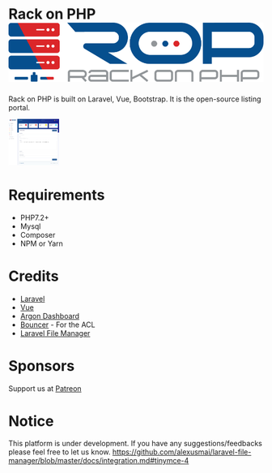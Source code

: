 Rack on PHP <img src="https://github.com/avinash-singh-rathi/rack-on-php/blob/master/ROP-Logo.png" alt="Rack on PHP">
===========
Rack on PHP is built on Laravel, Vue, Bootstrap. It is the open-source listing portal.

<img src="rop-screenshot.png" style="width:100px;" />

Requirements
===============
* PHP7.2+
* Mysql
* Composer
* NPM or Yarn

Credits
==============
* [Laravel](https://laravel.com/)
* [Vue](https://vuejs.org/)
* [Argon Dashboard](https://www.creative-tim.com)
* [Bouncer](https://github.com/JosephSilber/bouncer) - For the ACL
* [Laravel File Manager](https://github.com/alexusmai/vue-laravel-file-manager)

Sponsors
==============
Support us at [Patreon](https://www.patreon.com/bePatron?u=29894458)

Notice
=============
This platform is under development. If you have any suggestions/feedbacks please feel free to let us know.
https://github.com/alexusmai/laravel-file-manager/blob/master/docs/integration.md#tinymce-4
